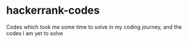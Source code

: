 # hackerrank-codes
Codes which took me some time to solve in my coding journey, and the codes I am yet to solve 
